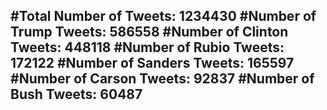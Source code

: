 #Total Number of Tweets: 1234430 
#Number of Trump Tweets: 586558
#Number of Clinton Tweets: 448118
#Number of Rubio Tweets: 172122
#Number of Sanders Tweets: 165597
#Number of Carson Tweets: 92837
#Number of Bush Tweets: 60487
---

